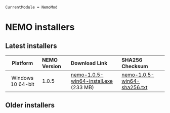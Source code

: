```@meta
CurrentModule = NemoMod
```
# NEMO installers

## Latest installers

| Platform          | NEMO Version | Download Link                                                                                                        | SHA256 Checksum                                                                |
|:----------------: | :----------- | :------------------------------------------------------------------------------------------------------------------- | :----------------------------------------------------------------------------- |
| Windows 10 64-bit | 1.0.5        | [nemo-1.0.5-win64-install.exe](https://www.dropbox.com/s/9hujnlgzqejxafj/nemo-1.0.5-win64-install.exe?dl=0) (233 MB) | [nemo-1.0.5-win64-sha256.txt](installer_checksums/nemo-1.0.5-win64-sha256.txt) |

## Older installers
